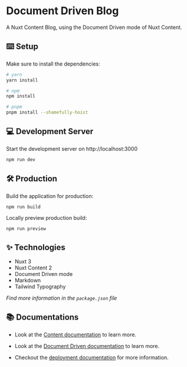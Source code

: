 # Document Driven Blog

A Nuxt Content Blog, using the Document Driven mode of Nuxt Content. 

## ⌨️ Setup

Make sure to install the dependencies:

```bash
# yarn
yarn install

# npm
npm install

# pnpm
pnpm install --shamefully-hoist
```

## 💻 Development Server

Start the development server on http://localhost:3000

```bash
npm run dev
```

## 🛠️ Production

Build the application for production:

```bash
npm run build
```

Locally preview production build:

```bash
npm run preview
```

## ✨ Technologies

- Nuxt 3
- Nuxt Content 2
- Document Driven mode
- Markdown
- Tailwind Typography

*Find more information in the `package.json` file*

## 📚 Documentations

- Look at the [Content documentation](https://content-v2.nuxtjs.org/) to learn more.

- Look at the [Document Driven documentation](https://content.nuxtjs.org/guide/writing/document-driven) to learn more.

- Checkout the [deployment documentation](https://v3.nuxtjs.org/docs/deployment) for more information.
